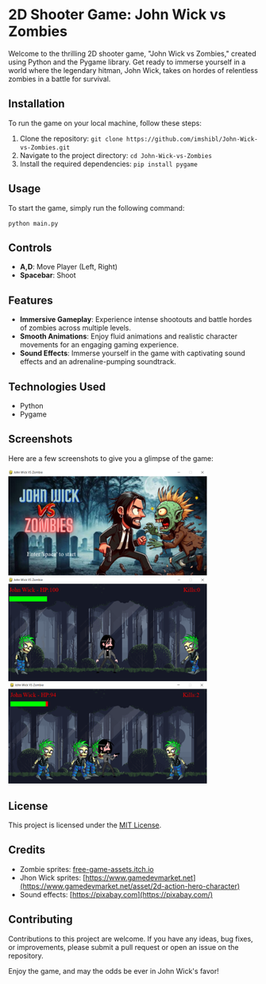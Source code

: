 # 2D Shooter Game: John Wick vs Zombies

Welcome to the thrilling 2D shooter game, "John Wick vs Zombies," created using Python and the Pygame library. Get ready to immerse yourself in a world where the legendary hitman, John Wick, takes on hordes of relentless zombies in a battle for survival.


## Installation

To run the game on your local machine, follow these steps:

1. Clone the repository: `git clone https://github.com/imshibl/John-Wick-vs-Zombies.git`
2. Navigate to the project directory: `cd John-Wick-vs-Zombies`
3. Install the required dependencies: `pip install pygame`

## Usage

To start the game, simply run the following command:

```
python main.py
```

## Controls

- **A,D**: Move Player (Left, Right)
- **Spacebar**: Shoot

## Features

- **Immersive Gameplay**: Experience intense shootouts and battle hordes of zombies across multiple levels.
- **Smooth Animations**: Enjoy fluid animations and realistic character movements for an engaging gaming experience.
- **Sound Effects**: Immerse yourself in the game with captivating sound effects and an adrenaline-pumping soundtrack.

## Technologies Used

- Python
- Pygame



## Screenshots

Here are a few screenshots to give you a glimpse of the game:

<img width="400" src="https://raw.githubusercontent.com/imshibl/John-Wick-vs-Zombies/main/screenshots/1.png"/> 
<img width="400" src="https://raw.githubusercontent.com/imshibl/John-Wick-vs-Zombies/main/screenshots/2.png"/> 
<img width="400" src="https://raw.githubusercontent.com/imshibl/John-Wick-vs-Zombies/main/screenshots/3.png"/> 

## License

This project is licensed under the [MIT License](LICENSE).

## Credits

- Zombie sprites: [free-game-assets.itch.io](https://free-game-assets.itch.io/free-2d-game-zombie-sprite)
- Jhon Wick sprites: [https://www.gamedevmarket.net](https://www.gamedevmarket.net/asset/2d-action-hero-character)
- Sound effects: [https://pixabay.com](https://pixabay.com/)

## Contributing

Contributions to this project are welcome. If you have any ideas, bug fixes, or improvements, please submit a pull request or open an issue on the repository.

Enjoy the game, and may the odds be ever in John Wick's favor!